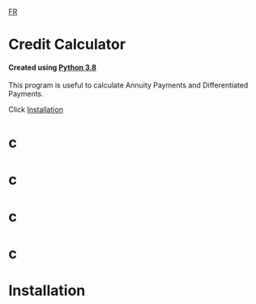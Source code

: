 [FR](https://github.com/DSAghicha/Credit-Calculator/blob/main/FR_README.md)
# Credit Calculator
#### Created using [Python 3.8](https://www.python.org/)
This program is useful to calculate Annuity Payments and Differentiated Payments.

Click [Installation](README.md#Installation)

# c
# c
# c
# c
# Installation
